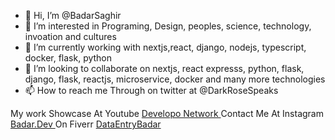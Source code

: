 - 👋 Hi, I’m @BadarSaghir
- 👀 I’m interested in Programing, Design, peoples, science, technology, invoation and cultures
- 🌱 I’m currently working with nextjs,react, django, nodejs, typescript, docker, flask, python 
- 💞️ I’m looking to collaborate on nextjs, react expresss, python, flask, django, flask, reactjs, microservice, docker and many more technologies
- 📫 How to reach me Through on twitter at @DarkRoseSpeaks
 
My work Showcase At Youtube  <a href="https://www.youtube.com/channel/UC2tT1if0P2yy5RiIFbBpqwg"> Developo Network <a>
Contact Me At Instagram <a href="https://www.instagram.com/badar.dev/"> Badar.Dev <a>
On Fiverr  <a href="https://www.fiverr.com/dataentrybadar/">DataEntryBadar<a/>
<!---
BadarSaghir/BadarSaghir is a ✨ special ✨ repository because its `README.md` (this file) appears on your GitHub profile.
You can click the Preview link to take a look at your changes.
--->
